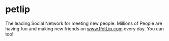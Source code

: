 petlip
======

The leading Social Network for meeting new people. Millions of People are having fun and making new friends on www.PetLip.com every day. You can too!
